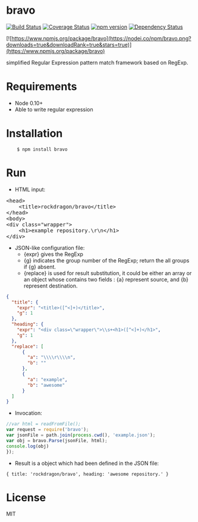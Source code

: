 bravo
======
[![Build Status](https://travis-ci.org/rockdragon/bravo.svg?branche=master)](https://travis-ci.org/rockdragon/bravo) [![Coverage Status](https://coveralls.io/repos/rockdragon/bravo/badge.png?branche=master)](https://coveralls.io/r/rockdragon/bravo) [![npm version](https://badge.fury.io/js/bravo.svg?branche=master)](http://badge.fury.io/js/bravo) [![Dependency Status](https://david-dm.org/rockdragon/bravo.svg?branche=master)](https://david-dm.org/rockdragon/bravo)

[![https://www.npmjs.org/package/bravo](https://nodei.co/npm/bravo.png?downloads=true&downloadRank=true&stars=true)](https://www.npmjs.org/package/bravo)

simplified Regular Expression pattern match framework based on RegExp.

Requirements
======
* Node 0.10+
* Able to write regular expression

Installation
======
```
	$ npm install bravo
```

Run
======
* HTML input:
<pre>
&lt;head&gt;
    &lt;title&gt;rockdragon/bravo&lt;/title&gt;
&lt;/head&gt;
&lt;body&gt;
&lt;div class=&quot;wrapper&quot;&gt;
    &lt;h1&gt;example repository.\r\n&lt;/h1&gt;
&lt;/div&gt;
</pre>

* JSON-like configuration file:
   * {expr} gives the RegExp
   * {g} indicates the group number of the RegExp; return the all groups if {g} absent.
   * {replace} is used for result substitution, it could be either an array or an object whose contains two fields : {a} represent source, and {b} represent destination.

```JSON
{
  "title": {
    "expr": "<title>([^<]+)</title>",
    "g": 1
  },
  "heading": {
    "expr": "<div class=\"wrapper\">\\s+<h1>([^<]+)</h1>",
    "g": 1
  },
  "replace": [
      {
        "a": "\\\\r\\\\n",
        "b": ""
      },
      {
        "a": "example",
        "b": "awesome"
      }
  ]
}
```     

* Invocation:

```javascript
//var html = readFromFile();
var request = require('bravo');
var jsonFile = path.join(process.cwd(), 'example.json');
var obj = bravo.Parse(jsonFile, html);
console.log(obj)
});
```

* Result is a object which had been defined in the JSON file:

```shell
{ title: 'rockdragon/bravo', heading: 'awesome repository.' }
```

License
======
MIT